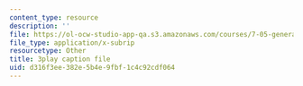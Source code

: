 ```yaml
---
content_type: resource
description: ''
file: https://ol-ocw-studio-app-qa.s3.amazonaws.com/courses/7-05-general-biochemistry-spring-2020/d316f3ee382e5b4e9fbf1c4c92cdf064_i6GlN02PDr8.srt
file_type: application/x-subrip
resourcetype: Other
title: 3play caption file
uid: d316f3ee-382e-5b4e-9fbf-1c4c92cdf064
---
```

